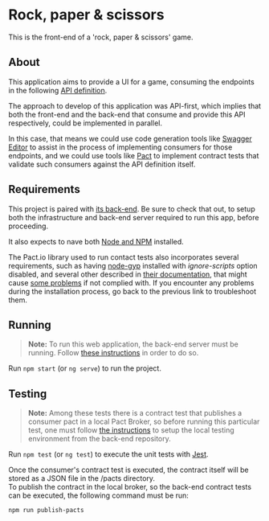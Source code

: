 # Rock, paper & scissors

This is the front-end of a 'rock, paper & scissors' game.

## About

This application aims to provide a UI for a game, consuming the endpoints in the following [API definition](https://github.com/jobosk/rps-api).

The approach to develop of this application was API-first, which implies that both the front-end and the back-end that consume and provide this API respectively, could be implemented in parallel.

In this case, that means we could use code generation tools like [Swagger Editor](https://editor.swagger.io/) to assist in the process of implementing consumers for those endpoints, and we could use tools like [Pact](https://pact.io/) to implement contract tests that validate such consumers against the API definition itself.

## Requirements

This project is paired with [its back-end](https://github.com/jobosk/rps-service). Be sure to check that out, to setup both the infrastructure and back-end server required to run this app, before proceeding.

It also expects to nave both [Node and NPM](https://docs.npmjs.com/downloading-and-installing-node-js-and-npm) installed.

The Pact.io library used to run contact tests also incorporates several requirements, such as having [node-gyp](https://github.com/nodejs/node-gyp#installation) installed with *ignore-scripts* option disabled, and several other described in [their documentation](https://github.com/pact-foundation/pact-js-core#installation), that might cause [some problems](https://docs.pact.io/implementation_guides/javascript/docs/troubleshooting) if not complied with. If you encounter any problems during the installation process, go back to the previous link to troubleshoot them.

## Running

> **Note:** To run this web application, the back-end server must be running. Follow [these instructions](https://github.com/jobosk/rps-service#installation) in order to do so.

Run `npm start` (or `ng serve`) to run the project.

## Testing

> **Note:** Among these tests there is a contract test that publishes a consumer pact in a local Pact Broker, so before running this particular test, one must follow [the instructions](https://github.com/jobosk/rps-service#testing) to setup the local testing environment from the back-end repository.

Run `npm test` (or `ng test`) to execute the unit tests with [Jest](https://jestjs.io).

Once the consumer's contract test is executed, the contract itself will be stored as a JSON file in the /pacts directory.\
To publish the contract in the local broker, so the back-end contract tests can be executed, the following command must be run:
```
npm run publish-pacts
```
